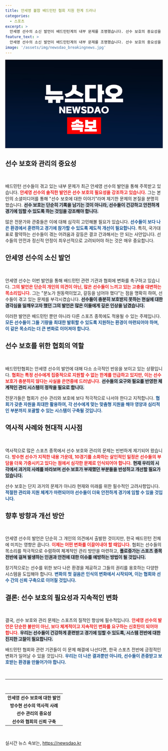 ```yaml
---
title: 안세영 불참 배드민턴 협회 지원 한계 드러나
categories:
  - 스포츠
excerpt: >
  안세영 선수의 소신 발언이 배드민턴계의 내부 문제를 조명했습니다. 선수 보호의 중요성을 강조하며 협회의 체계적 관리 필요성을 피력했습니다. 방수현 금메달리스트도 선수들의 과도한 일정 문제를 지적, 변화의 필요성을 촉구했습니다.
feature_text: >
  안세영 선수의 소신 발언이 배드민턴계의 내부 문제를 조명했습니다. 선수 보호의 중요성을 강조하며 협회의 체계적 관리 필요성을 피력했습니다. 방수현 금메달리스트도 선수들의 과도한 일정 문제를 지적, 변화의 필요성을 촉구했습니다.
image: '/assets/img/newsdao_breakingnews.jpg'
---
```


<p><img src="/assets/img/newsdao_breakingnews.jpg" alt="ontimetimes 속보" /></p>

<h2 data-ke-size="size26">선수 보호와 관리의 중요성</h2>

<p data-ke-size="size16">&nbsp;</p>

<p>배드민턴 선수들이 겪고 있는 내부 문제가 최근 안세영 선수의 발언을 통해 주목받고 있습니다. <b><span style="color: #ee2323;">안세영 선수의 솔직한 발언은 선수 보호의 필요성을 강조하고 있습니다.</span></b> 그는 본인의 소셜미디어를 통해 "선수 보호에 대한 이야기"라며 제기한 문제의 본질을 분명히 했습니다. <b><span style="background-color: #21538527;">선수 보호는 단순히 기록을 남기는 것이 아니라, 선수들이 건강하고 안전하게 경기에 임할 수 있도록 하는 것임을 강조해야 합니다.</span></b> </p>

<p>많은 전문가와 관중들은 이에 대해 심각히 고민해볼 필요가 있습니다. <b><span style="color: #1a5490;">선수들이 보다 나은 환경에서 훈련하고 경기에 참가할 수 있도록 제도적 개선이 필요합니다.</span></b> 특히, 국가대표로 활약하는 선수들이 겪는 어려움과 갈등은 결코 간과해서는 안 되는 사안입니다. 선수들의 안전과 정신적 안정이 최우선적으로 고려되어야 하는 것은 매우 중요합니다.</p>

<h2 data-ke-size="size26">안세영 선수의 소신 발언</h2>

<p data-ke-size="size16">&nbsp;</p>

<p>안세영 선수는 이번 발언을 통해 배드민턴 관련 기관과 협회에 변화를 촉구하고 있습니다. <b><span style="color: #ee2323;">그의 발언은 단순히 개인의 의견이 아닌, 많은 선수들이 느끼고 있는 고충을 대변하는 목소리입니다.</span></b> 그는 "분노가 원동력이었고, 갈등을 넘어야 했다"는 점을 명확히 하여, 선수들이 겪고 있는 문제를 부각시켰습니다. <b><span style="background-color: #21538527;">선수들이 충분히 보호받지 못하는 현실에 대한 경각심을 일깨우고자 했던 그의 발언은 많은 이들에게 깊은 인상을 남겼습니다.</span></b></p>

<p>이러한 발언은 배드민턴 뿐만 아니라 다른 스포츠 종목에도 적용될 수 있는 주제입니다. <b><span style="color: #1a5490;">모든 선수들이 그들 기량을 최대한 발휘할 수 있도록 지원하는 환경이 마련되어야 하며, 이 같은 목소리는 더 큰 변화로 이어져야 합니다.</span></b></p>

<h2 data-ke-size="size26">선수 보호를 위한 협회의 역할</h2>

<p data-ke-size="size16">&nbsp;</p>

<p>배드민턴협회는 안세영 선수의 발언에 대해 다소 소극적인 반응을 보이고 있는 상황입니다. <b><span style="color: #ee2323;">협회는 특정 선수에게 집중적으로 지원할 수 없는 한계를 언급하고 있지만, 이는 선수 보호가 충분하지 않다는 사실을 은연중에 드러냅니다.</span></b> <b><span style="background-color: #21538527;">선수들의 요구와 필요를 반영한 체계적인 관리 시스템이 정착을 필요로 합니다.</span></b> </p>

<p>전문가들은 협회가 선수 관리와 보호에 보다 적극적으로 나서야 한다고 지적합니다. <b><span style="color: #1a5490;">협회가 갖춘 자원을 최대한 활용하여, 각 선수에게 맞는 맞춤형 지원을 해야 영양과 심리적인 부분까지 포괄할 수 있는 시스템이 구축될 것입니다.</span></b></p>

<h2 data-ke-size="size26">역사적 사례와 현대적 시사점</h2>

<p data-ke-size="size16">&nbsp;</p>

<p>역사적으로 많은 스포츠 종목에서 선수 보호와 관리의 문제는 빈번하게 제기되어 왔습니다. <b><span style="color: #ee2323;">방수현 선수가 지적한 내용 가운데, 10경기를 소화하는 살인적인 일정은 선수들의 부담을 더욱 가중시키고 있다는 점에서 심각한 문제로 인식되어야 합니다.</span></b> <b><span style="background-color: #21538527;">현재 우리의 시각에서 과거의 사례를 바라보며 선수 보호가 부재했던 부분들을 반성하고 개선할 필요가 있습니다.</span></b> </p>

<p>선수 보호는 단지 과거의 문제가 아니라 현재와 미래를 위한 필수적인 고려사항입니다. <b><span style="color: #1a5490;">적절한 관리와 지원 체계가 마련되어야 선수들이 더욱 안전하게 경기에 임할 수 있을 것입니다.</span></b></p>

<h2 data-ke-size="size26">향후 방향과 개선 방안</h2>

<p data-ke-size="size16">&nbsp;</p>

<p>안세영 선수의 발언은 단순히 그 개인의 의견에서 출발한 것이지만, 한국 배드민턴 전체에 미치는 영향은 큽니다. <b><span style="color: #ee2323;">이제는 어떤 변화를 이끌어내야 할 때입니다.</span></b> 협회는 선수들의 목소리를 적극적으로 수렴하여 체계적인 관리 방안을 마련하고, <b><span style="background-color: #21538527;">폴로증가는 스포츠 종목 전반에 걸쳐 발생하는 인권과 안전에 대한 이슈를 예방하는 방법이 될 것입니다.</span></b> </p>

<p>장기적으로는 선수를 위한 보다 나은 환경을 제공하고 그들의 권리를 옹호하는 다양한 시스템을 도입해야 합니다. <b><span style="color: #1a5490;">변화의 첫 걸음은 인식의 변화에서 시작되며, 이는 협회와 선수 간의 신뢰 구축으로 이어질 것입니다.</span></b> </p>

<h2 data-ke-size="size26">결론: 선수 보호의 필요성과 지속적인 변화</h2>

<p data-ke-size="size16">&nbsp;</p>

<p>결국, 선수 보호와 관리 문제는 스포츠의 질적인 향상에 필수적입니다. <b><span style="color: #ee2323;">안세영 선수의 발언은 단순한 불만이 아닌, 보다 체계적이고 지속적인 변화를 요구하는 신호탄이 되어야 합니다.</span></b> <b><span style="background-color: #21538527;">우리는 선수들이 건강하게 훈련받고 경기에 임할 수 있도록, 시스템 전반에 대한 진지한 고찰이 필요합니다.</span></b> </p>

<p>배드민턴 협회와 관련 기관들이 이 문제 해결에 나선다면, 한국 스포츠 전반에 긍정적인 변화가 일어날 수 있을 것입니다. <b><span style="color: #1a5490;">우리는 더 나은 결과뿐만 아니라, 선수들이 존중받고 보호받는 환경을 만들어가야 합니다.</span></b> </p>

<p data-ke-size="size16">&nbsp;</p>

<hr>

<p data-ke-size="size16">&nbsp;</p>

<table style="width: 100%;">
    <tr>
        <td style="text-align: center; height: 17px;"><b>안세영 선수 보호에 대한 발언</b></td>
    </tr>
    <tr>
        <td style="text-align: center; height: 17px;"><b>방수현 선수의 역사적 사례</b></td>
    </tr>
    <tr>
        <td style="text-align: center; height: 17px;"><b>선수 관리의 중요성</b></td>
    </tr>
    <tr>
        <td style="text-align: center; height: 17px;"><b>선수와 협회의 신뢰 구축</b></td>
    </tr>
</table>

<p data-ke-size="size16">&nbsp;</p>
실시간 뉴스 속보는, <a href="https://newsdao.kr" rel="dofollow">https://newsdao.kr</a>


